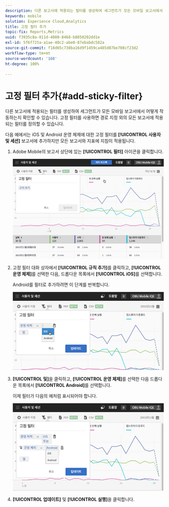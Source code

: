 ```yaml
---
description: 다른 보고서에 적용되는 필터를 생성하여 세그먼트가 모든 모바일 보고서에서 어떻게 작동하는지 확인할 수 있습니다. 고정 필터를 사용하면 경로 지정 외의 모든 보고서에 적용되는 필터를 정의할 수 있습니다.
keywords: mobile
solution: Experience Cloud,Analytics
title: 고정 필터 추가
topic-fix: Reports,Metrics
uuid: f3935c8a-811d-4080-8468-b8850202dd1e
exl-id: 5f6f725a-a1ae-40c2-abe0-87ebabdc582a
source-git-commit: f18d65c738ba16d9f1459ca485d87be708cf23d2
workflow-type: tm+mt
source-wordcount: '168'
ht-degree: 100%

---
```


# 고정 필터 추가{#add-sticky-filter}

다른 보고서에 적용되는 필터를 생성하여 세그먼트가 모든 모바일 보고서에서 어떻게 작동하는지 확인할 수 있습니다. 고정 필터를 사용하면 경로 지정 외의 모든 보고서에 적용되는 필터를 정의할 수 있습니다.

다음 예에서는 iOS 및 Android 운영 체제에 대한 고정 필터를 **[!UICONTROL 사용자 및 세션]** 보고서에 추가하지만 모든 보고서와 지표에 지침이 적용됩니다.

1. Adobe Mobile의 보고서 상단에 있는 **[!UICONTROL 필터]** 아이콘을 클릭합니다.

   ![](assets/sticky-filters.png)

1. 고정 필터 대화 상자에서 **[!UICONTROL 규칙 추가]**&#x200B;를 클릭하고, **[!UICONTROL 운영 체제]**&#x200B;를 선택한 다음, 드롭다운 목록에서 **[!UICONTROL iOS]**&#x200B;를 선택합니다.

   Android를 필터로 추가하려면 이 단계를 반복합니다.

   ![](assets/sticky2.png)

1. **[!UICONTROL 및]**&#x200B;을 클릭하고, **[!UICONTROL 운영 체제]**&#x200B;를 선택한 다음 드롭다운 목록에서 **[!UICONTROL Android]**&#x200B;를 선택합니다.

   이제 필터가 다음의 예처럼 표시되어야 합니다.

   ![](assets/sticky3.png)

1. **[!UICONTROL 업데이트]** 및 **[!UICONTROL 실행]**&#x200B;을 클릭합니다.
